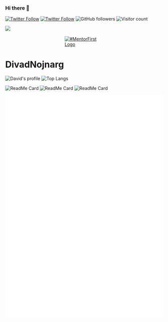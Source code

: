 ### Hi there 👋

[![Twitter Follow](https://img.shields.io/mastodon/follow/109273683071196226?domain=https%3A%2F%2Fgenomic.social&style=social)](https://genomic.social/@dktanwar)
[![Twitter Follow](https://img.shields.io/twitter/follow/d_k_tanwar?label=Follow)](https://twitter.com/intent/follow?screen_name=d_k_tanwar)
![GitHub followers](https://img.shields.io/github/followers/dktanwar?label=Follow&style=social)
![Visitor count](https://shields-io-visitor-counter.herokuapp.com/badge?page=dktanwar.dktanwar)

[![](https://github-readme-stats.vercel.app/api?username=dktanwar&hide_rank=true&count_private=true)]()


<!--
**dktanwar/dktanwar** is a ✨ _special_ ✨ repository because its `README.md` (this file) appears on your GitHub profile.

Here are some ideas to get you started:

- 🔭 I’m currently working on ...
- 🌱 I’m currently learning ...
- 👯 I’m looking to collaborate on ...
- 🤔 I’m looking for help with ...
- 💬 Ask me about ...
- 📫 How to reach me: ...
- 😄 Pronouns: ...
- ⚡ Fun fact: ...
-->



<a href="https://mentorfirst.org" target="_blank" style="display: block; width: 25%; margin: auto;">
    <img
        alt="#MentorFirst Logo"
        src="https://assets.pledge.mentorfirst.org/logo/mentoring_notext@2x.png"
        style="border: 0px;"
        border="0"
    />
</a>




# DivadNojnarg
![David's profile](https://github-readme-stats.vercel.app/api?username=divadnojnarg&show_icons=true&count_private=true&hide=stars&include_all_commits=true&theme=dracula)
![Top Langs](https://github-readme-stats.vercel.app/api/top-langs/?username=divadnojnarg&layout=compact&theme=dracula)


![ReadMe Card](https://github-readme-stats.vercel.app/api/pin/?username=rinterface&repo=shinydashboardPlus&theme=dracula)
![ReadMe Card](https://github-readme-stats.vercel.app/api/pin/?username=rinterface&repo=bs4Dash&theme=dracula)
![ReadMe Card](https://github-readme-stats.vercel.app/api/pin/?username=rinterface&repo=shinyMobile&theme=dracula)

![Metrics](https://github.com/divadnojnarg/divadnojnarg/blob/master/github-metrics.svg)
